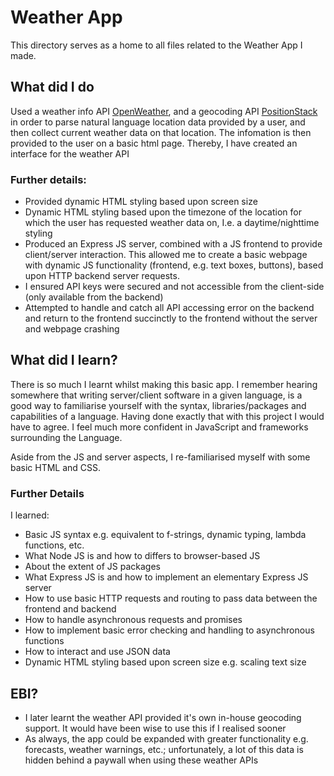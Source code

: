 # Weather App
This directory serves as a home to all files related to the Weather App I made.

## What did I do
Used a weather info API [OpenWeather](https://openweathermap.org), and a geocoding API [PositionStack](https://positionstack.com) in order to parse natural language location data provided by a user, and then collect current weather data on that location. The infomation is then provided to the user on a basic html page. Thereby, I have created an interface for the weather API

### Further details:
- Provided dynamic HTML styling based upon screen size
- Dynamic HTML styling based upon the timezone of the location for which the user has requested weather data on, I.e. a daytime/nighttime styling
- Produced an Express JS server, combined with a JS frontend to provide client/server interaction. This allowed me to create a basic webpage with dynamic JS functionality (frontend, e.g. text boxes, buttons), based upon HTTP backend server requests.
- I ensured API keys were secured and not accessible from the client-side (only available from the backend)
- Attempted to handle and catch all API accessing error on the backend and return to the frontend succinctly to the frontend without the server and webpage crashing

## What did I learn?
There is so much I learnt whilst making this basic app. I remember hearing somewhere that writing server/client software in a given language, is a good way to familiarise yourself with the syntax, libraries/packages and capabilities of a language. Having done exactly that with this project I would have to agree. I feel much more confident in JavaScript and frameworks surrounding the Language.

Aside from the JS and server aspects, I re-familiarised myself with some basic HTML and CSS.

### Further Details
I learned:
- Basic JS syntax e.g. equivalent to f-strings, dynamic typing, lambda functions, etc.
- What Node JS is and how to differs to browser-based JS
- About the extent of JS packages
- What Express JS is and how to implement an elementary Express JS server
- How to use basic HTTP requests and routing to pass data between the frontend and backend
- How to handle asynchronous requests and promises
- How to implement basic error checking and handling to asynchronous functions
- How to interact and use JSON data
- Dynamic HTML styling based upon screen size e.g. scaling text size

## EBI?
- I later learnt the weather API provided it's own in-house geocoding support. It would have been wise to use this if I realised sooner
- As always, the app could be expanded with greater functionality e.g. forecasts, weather warnings, etc.; unfortunately, a lot of this data is hidden behind a paywall when using these weather APIs